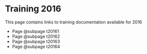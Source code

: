 # Training 2016

This page contains links to training documentation available for 2016

* Page @subpage t20161
* Page @subpage t20162
* Page @subpage t20163
* Page @subpage t20164
